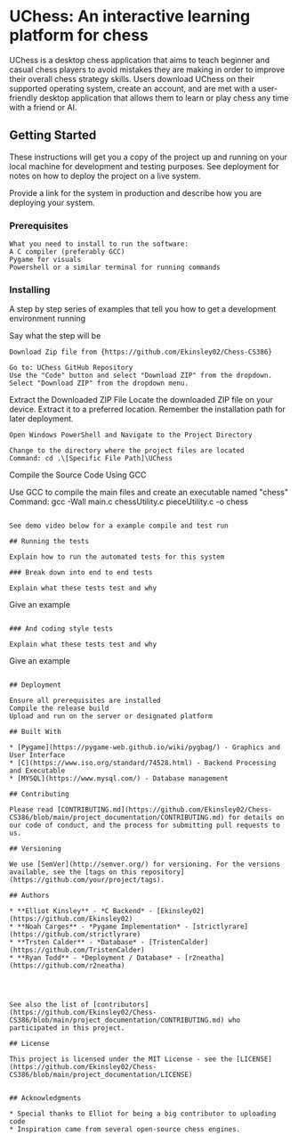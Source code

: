 # UChess: An interactive learning platform for chess

UChess is a desktop chess application that aims to teach beginner and casual chess players to avoid mistakes they are making in order to improve their overall chess strategy skills. Users download UChess on their supported operating system, create an account, and are met with a user-friendly desktop application that allows them to learn or play chess any time with a friend or AI.


## Getting Started

These instructions will get you a copy of the project up and running on your local machine for development and testing purposes. See deployment for notes on how to deploy the project on a live system.

Provide a link for the system in production and describe how you are deploying your system. 





### Prerequisites



```
What you need to install to run the software: 
A C compiler (preferably GCC) 
Pygame for visuals 
Powershell or a similar terminal for running commands
```

### Installing

A step by step series of examples that tell you how to get a development environment running

Say what the step will be

```
Download Zip file from {https://github.com/Ekinsley02/Chess-CS386}

Go to: UChess GitHub Repository
Use the "Code" button and select "Download ZIP" from the dropdown.
Select "Download ZIP" from the dropdown menu.

```
Extract the Downloaded ZIP File
Locate the downloaded ZIP file on your device.
Extract it to a preferred location. Remember the installation path for later deployment.

```
Open Windows PowerShell and Navigate to the Project Directory

Change to the directory where the project files are located
Command: cd .\[Specific File Path]\UChess

```
Compile the Source Code Using GCC

Use GCC to compile the main files and create an executable named "chess"
Command: gcc -Wall main.c chessUtility.c pieceUtility.c -o chess

```

See demo video below for a example compile and test run

## Running the tests

Explain how to run the automated tests for this system

### Break down into end to end tests

Explain what these tests test and why

```
Give an example
```

### And coding style tests

Explain what these tests test and why

```
Give an example
```

## Deployment

Ensure all prerequisites are installed
Compile the release build
Upload and run on the server or designated platform

## Built With

* [Pygame](https://pygame-web.github.io/wiki/pygbag/) - Graphics and User Interface
* [C](https://www.iso.org/standard/74528.html) - Backend Processing and Executable 
* [MYSQL](https://www.mysql.com/) - Database management 

## Contributing

Please read [CONTRIBUTING.md](https://github.com/Ekinsley02/Chess-CS386/blob/main/project_documentation/CONTRIBUTING.md) for details on our code of conduct, and the process for submitting pull requests to us.

## Versioning

We use [SemVer](http://semver.org/) for versioning. For the versions available, see the [tags on this repository](https://github.com/your/project/tags). 

## Authors

* **Elliot Kinsley** - *C Backend* - [Ekinsley02](https://github.com/Ekinsley02)
* **Noah Carges** - *Pygame Implementation* - [strictlyrare](https://github.com/strictlyrare)
* **Trsten Calder** - *Database* - [TristenCalder](https://github.com/TristenCalder)
* **Ryan Todd** - *Deployment / Database* - [r2neatha](https://github.com/r2neatha)




See also the list of [contributors](https://github.com/Ekinsley02/Chess-CS386/blob/main/project_documentation/CONTRIBUTING.md) who participated in this project.

## License

This project is licensed under the MIT License - see the [LICENSE](https://github.com/Ekinsley02/Chess-CS386/blob/main/project_documentation/LICENSE) 


## Acknowledgments

* Special thanks to Elliot for being a big contributor to uploading code
* Inspiration came from several open-source chess engines.


